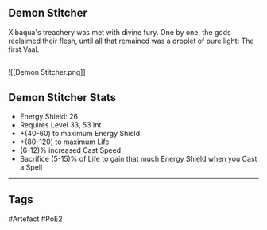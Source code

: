 ## Demon Stitcher
Xibaqua's treachery was met with divine fury.
One by one, the gods reclaimed their flesh,
until all that remained was a droplet of pure light:
The first Vaal.
##
![[Demon Stitcher.png]]
## Demon Stitcher Stats
- Energy Shield: 26
- Requires Level 33, 53 Int
- +(40-60) to maximum Energy Shield
- +(80-120) to maximum Life
- (6-12)% increased Cast Speed
- Sacrifice (5-15)% of Life to gain that much Energy Shield when you Cast a Spell


---
## Tags
#Artefact
#PoE2